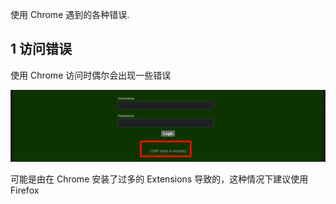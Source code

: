 使用 Chrome 遇到的各种错误.

## 1 访问错误

使用 Chrome 访问时偶尔会出现一些错误

![使用 Chrome 访问时偶尔会出现一些错误](./../../../images/Chrome%20%E7%9A%84%E9%97%AE%E9%A2%98/%E4%BD%BF%E7%94%A8%20Chrome%20%E8%AE%BF%E9%97%AE%E6%97%B6%E5%81%B6%E5%B0%94%E4%BC%9A%E5%87%BA%E7%8E%B0%E4%B8%80%E4%BA%9B%E9%94%99%E8%AF%AF.png)

可能是由在 Chrome 安装了过多的 Extensions 导致的，这种情况下建议使用 Firefox

